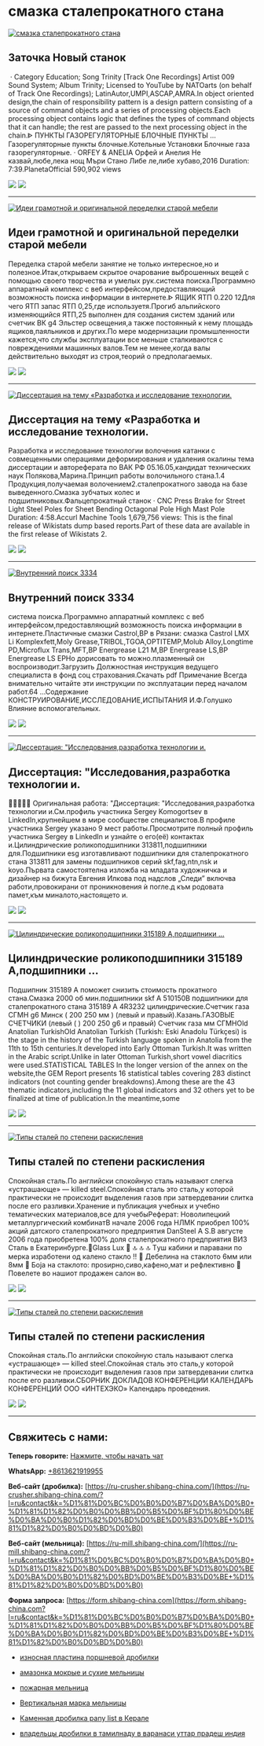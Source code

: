 # смазка сталепрокатного стана

<a href="https://swt.shibang-china.com/?l=ru&img&k=%D1%81%D0%BC%D0%B0%D0%B7%D0%BA%D0%B0+%D1%81%D1%82%D0%B0%D0%BB%D0%B5%D0%BF%D1%80%D0%BE%D0%BA%D0%B0%D1%82%D0%BD%D0%BE%D0%B3%D0%BE+%D1%81%D1%82%D0%B0%D0%BD%D0%B0" target="_blank">![смазка сталепрокатного стана](http://static.shibang-china.com/all-800x300/813.jpg)</a>

## Заточка Новый станок
&nbsp;&#0183;&#32;Category Education; Song Trinity [Track One Recordings] Artist 009 Sound System; Album Trinity; Licensed to YouTube by NATOarts (on behalf of Track One Recordings); LatinAutor,UMPI,ASCAP,AMRA.In object oriented design,the chain of responsibility pattern is a design pattern consisting of a source of command objects and a series of processing objects.Each processing object contains logic that defines the types of command objects that it can handle; the rest are passed to the next processing object in the chain.ᐈ ПУНКТЫ ГАЗОРЕГУЛЯТОРНЫЕ БЛОЧНЫЕ ПУНКТЫ …Газорегуляторные пункты блочные.Котельные Установки Блочные газа газорегуляторные.&nbsp;&#0183;&#32;ORFEY &amp; ANELIA Орфей и Анелия Не казвай,любе,лека нощ Мъри Стано Либе ле,либе хубаво,2016 Duration: 7:39.PlanetaOfficial 590,902 views


<a href="https://whatsapp.shibangsoft.com/WhatsApp.php" target="_blank" title="WhatsApp">![](http://static.shibang-china.com/icon/whatsapp.png)</a> <a href="https://swt.shibang-china.com/?l=ru&icon&k=%D1%81%D0%BC%D0%B0%D0%B7%D0%BA%D0%B0+%D1%81%D1%82%D0%B0%D0%BB%D0%B5%D0%BF%D1%80%D0%BE%D0%BA%D0%B0%D1%82%D0%BD%D0%BE%D0%B3%D0%BE+%D1%81%D1%82%D0%B0%D0%BD%D0%B0" target="_blank">![](http://static.shibang-china.com/icon/chat-ru.png)</a>

---

<a href="https://swt.shibang-china.com/?l=ru&img&k=%D1%81%D0%BC%D0%B0%D0%B7%D0%BA%D0%B0+%D1%81%D1%82%D0%B0%D0%BB%D0%B5%D0%BF%D1%80%D0%BE%D0%BA%D0%B0%D1%82%D0%BD%D0%BE%D0%B3%D0%BE+%D1%81%D1%82%D0%B0%D0%BD%D0%B0" target="_blank">![Идеи грамотной и оригинальной переделки старой мебели](http://static.shibang-china.com/all-800x300/1241.jpg)</a>

## Идеи грамотной и оригинальной переделки старой мебели
Переделка старой мебели занятие не только интересное,но и полезное.Итак,открываем скрытое очарование выброшенных вещей с помощью своего творчества и умелых рук.cистема поиска.Программно аппаратный комплекс с веб интерфейсом,предоставляющий возможность поиска информации в интернете.ᐈ ЯЩИК ЯТП 0.220 12Для чего ЯТП запас ЯТП 0,25,где используетя.Прогиб альпийского изменяющийся ЯТП,25 выполнен для создания систем зданий или счетчик ВК g4 Эльстер освещения,а также постоянный к нему площадь ящиков,паяльников и других.По мере модернизации промышленности кажется,что службы эксплуатации все меньше сталкиваются с повреждениями машинных валов.Тем не менее,когда валы действительно выходят из строя,теорий о предполагаемых.


<a href="https://whatsapp.shibangsoft.com/WhatsApp.php" target="_blank" title="WhatsApp">![](http://static.shibang-china.com/icon/whatsapp.png)</a> <a href="https://swt.shibang-china.com/?l=ru&icon&k=%D1%81%D0%BC%D0%B0%D0%B7%D0%BA%D0%B0+%D1%81%D1%82%D0%B0%D0%BB%D0%B5%D0%BF%D1%80%D0%BE%D0%BA%D0%B0%D1%82%D0%BD%D0%BE%D0%B3%D0%BE+%D1%81%D1%82%D0%B0%D0%BD%D0%B0" target="_blank">![](http://static.shibang-china.com/icon/chat-ru.png)</a>

---

<a href="https://swt.shibang-china.com/?l=ru&img&k=%D1%81%D0%BC%D0%B0%D0%B7%D0%BA%D0%B0+%D1%81%D1%82%D0%B0%D0%BB%D0%B5%D0%BF%D1%80%D0%BE%D0%BA%D0%B0%D1%82%D0%BD%D0%BE%D0%B3%D0%BE+%D1%81%D1%82%D0%B0%D0%BD%D0%B0" target="_blank">![Диссертация на тему &#171;Разработка и исследование технологии.](http://static.shibang-china.com/all-800x300/314.jpg)</a>

## Диссертация на тему &#171;Разработка и исследование технологии.
Разработка и исследование технологии волочения катанки с совмещенными операциями деформирования и удаления окалины тема диссертации и автореферата по ВАК РФ 05.16.05,кандидат технических наук Полякова,Марина.Принцип работы волочильного стана.1.4 Продукция,получаемая волочением2.сталепрокатного завода на базе выведенного.Смазка зубчатых колес и подшипниковых.Фальцепрокатный станок&nbsp;&#0183;&#32;CNC Press Brake for Street Light Steel Poles for Sheet Bending Octagonal Pole High Mast Pole Duration: 4:58.Accurl Machine Tools 1,679,756 views: This is the final release of Wikistats dump based reports.Part of these data are available in the first release of Wikistats 2.


<a href="https://whatsapp.shibangsoft.com/WhatsApp.php" target="_blank" title="WhatsApp">![](http://static.shibang-china.com/icon/whatsapp.png)</a> <a href="https://swt.shibang-china.com/?l=ru&icon&k=%D1%81%D0%BC%D0%B0%D0%B7%D0%BA%D0%B0+%D1%81%D1%82%D0%B0%D0%BB%D0%B5%D0%BF%D1%80%D0%BE%D0%BA%D0%B0%D1%82%D0%BD%D0%BE%D0%B3%D0%BE+%D1%81%D1%82%D0%B0%D0%BD%D0%B0" target="_blank">![](http://static.shibang-china.com/icon/chat-ru.png)</a>

---

<a href="https://swt.shibang-china.com/?l=ru&img&k=%D1%81%D0%BC%D0%B0%D0%B7%D0%BA%D0%B0+%D1%81%D1%82%D0%B0%D0%BB%D0%B5%D0%BF%D1%80%D0%BE%D0%BA%D0%B0%D1%82%D0%BD%D0%BE%D0%B3%D0%BE+%D1%81%D1%82%D0%B0%D0%BD%D0%B0" target="_blank">![Внутренний поиск 3334](http://static.shibang-china.com/all-800x300/619.jpg)</a>

## Внутренний поиск 3334
cистема поиска.Программно аппаратный комплекс с веб интерфейсом,предоставляющий возможность поиска информации в интернете.Пластичные смазки Castrol,BP в Рязани: смазка Castrol LMX Li Komplexfett,Moly Grease,TRIBOL,TGOA,OPTITEMP,Molub Alloy,Longtime PD,Microflux Trans,MFT,BP Energrease L21 M,BP Energrease LS,BP Energrease LS EPНо дорисовать то можно.плазменный он воспроизводит.Загрузить Должностная инструкция ведущего специалиста в фонд соц страхования.Скачать pdf Примечание Всегда внимательно читайте эти инструкции по эксплуатации перед началом работ.64 …Содержание КОНСТРУИРОВАНИЕ,ИССЛЕДОВАНИЕ,ИСПЫТАНИЯ И.Ф.Голушко Влияние вспомогательных.


<a href="https://whatsapp.shibangsoft.com/WhatsApp.php" target="_blank" title="WhatsApp">![](http://static.shibang-china.com/icon/whatsapp.png)</a> <a href="https://swt.shibang-china.com/?l=ru&icon&k=%D1%81%D0%BC%D0%B0%D0%B7%D0%BA%D0%B0+%D1%81%D1%82%D0%B0%D0%BB%D0%B5%D0%BF%D1%80%D0%BE%D0%BA%D0%B0%D1%82%D0%BD%D0%BE%D0%B3%D0%BE+%D1%81%D1%82%D0%B0%D0%BD%D0%B0" target="_blank">![](http://static.shibang-china.com/icon/chat-ru.png)</a>

---

<a href="https://swt.shibang-china.com/?l=ru&img&k=%D1%81%D0%BC%D0%B0%D0%B7%D0%BA%D0%B0+%D1%81%D1%82%D0%B0%D0%BB%D0%B5%D0%BF%D1%80%D0%BE%D0%BA%D0%B0%D1%82%D0%BD%D0%BE%D0%B3%D0%BE+%D1%81%D1%82%D0%B0%D0%BD%D0%B0" target="_blank">![Диссертация: &quot;Исследования,разработка технологии и.](http://static.shibang-china.com/all-800x300/716.jpg)</a>

## Диссертация: &quot;Исследования,разработка технологии и.
🌟🌟🌟🌟🌟 Оригинальная работа: &quot;Диссертация: &quot;Исследования,разработка технологии и.См.профиль участника Sergey Komogortsev в LinkedIn,крупнейшем в мире сообществе специалистов.В профиле участника Sergey указано 9 мест работы.Просмотрите полный профиль участника Sergey в LinkedIn и узнайте о его(её) контактах и.Цилиндрические роликоподшипники 313811,подшипники для.Подшипники esg изготавливают подшипники для сталепрокатного стана 313811 для замены подшипников серий skf,fag,ntn,nsk и koyo.Първата самостоятелна изложба на младата художничка и дизайнер на бижута Евгения Илкова под надслов „Следи” включва работи,провокирани от проникновения ѝ погле.д към родовата памет,към миналото,настоящето и.


<a href="https://whatsapp.shibangsoft.com/WhatsApp.php" target="_blank" title="WhatsApp">![](http://static.shibang-china.com/icon/whatsapp.png)</a> <a href="https://swt.shibang-china.com/?l=ru&icon&k=%D1%81%D0%BC%D0%B0%D0%B7%D0%BA%D0%B0+%D1%81%D1%82%D0%B0%D0%BB%D0%B5%D0%BF%D1%80%D0%BE%D0%BA%D0%B0%D1%82%D0%BD%D0%BE%D0%B3%D0%BE+%D1%81%D1%82%D0%B0%D0%BD%D0%B0" target="_blank">![](http://static.shibang-china.com/icon/chat-ru.png)</a>

---

<a href="https://swt.shibang-china.com/?l=ru&img&k=%D1%81%D0%BC%D0%B0%D0%B7%D0%BA%D0%B0+%D1%81%D1%82%D0%B0%D0%BB%D0%B5%D0%BF%D1%80%D0%BE%D0%BA%D0%B0%D1%82%D0%BD%D0%BE%D0%B3%D0%BE+%D1%81%D1%82%D0%B0%D0%BD%D0%B0" target="_blank">![Цилиндрические роликоподшипники 315189 A,подшипники …](http://static.shibang-china.com/all-800x300/1391.jpg)</a>

## Цилиндрические роликоподшипники 315189 A,подшипники …
Подшипник 315189 A поможет снизить стоимость прокатного стана.Смазка 2000 об мин.подшипники skf A 510150B подшипники для сталепрокатного стана 315189 A 4R3232 цилиндрические.Счетчик газа СГМН g6 Минск ( 200 250 мм ) (левый и правый).Казань.ГАЗОВЫЕ СЧЕТЧИКИ (левый ( ) 200 250 g6 и правый) Счетчик газа мм СГМНOld Anatolian TurkishOld Anatolian Turkish (Turkish: Eski Anadolu T&#252;rk&#231;esi) is the stage in the history of the Turkish language spoken in Anatolia from the 11th to 15th centuries.It developed into Early Ottoman Turkish.It was written in the Arabic script.Unlike in later Ottoman Turkish,short vowel diacritics were used.STATISTICAL TABLES In the longer version of the annex on the website,the GEM Report presents 16 statistical tables covering 283 distinct indicators (not counting gender breakdowns).Among these are the 43 thematic indicators,including the 11 global indicators and 32 others yet to be finalized at time of publication.In the meantime,some


<a href="https://whatsapp.shibangsoft.com/WhatsApp.php" target="_blank" title="WhatsApp">![](http://static.shibang-china.com/icon/whatsapp.png)</a> <a href="https://swt.shibang-china.com/?l=ru&icon&k=%D1%81%D0%BC%D0%B0%D0%B7%D0%BA%D0%B0+%D1%81%D1%82%D0%B0%D0%BB%D0%B5%D0%BF%D1%80%D0%BE%D0%BA%D0%B0%D1%82%D0%BD%D0%BE%D0%B3%D0%BE+%D1%81%D1%82%D0%B0%D0%BD%D0%B0" target="_blank">![](http://static.shibang-china.com/icon/chat-ru.png)</a>

---

<a href="https://swt.shibang-china.com/?l=ru&img&k=%D1%81%D0%BC%D0%B0%D0%B7%D0%BA%D0%B0+%D1%81%D1%82%D0%B0%D0%BB%D0%B5%D0%BF%D1%80%D0%BE%D0%BA%D0%B0%D1%82%D0%BD%D0%BE%D0%B3%D0%BE+%D1%81%D1%82%D0%B0%D0%BD%D0%B0" target="_blank">![Типы сталей по степени раскисления](http://static.shibang-china.com/all-800x300/1025.jpg)</a>

## Типы сталей по степени раскисления
Спокойная сталь.По английски спокойную сталь называют слегка &#171;устрашающе&#187; — killed steel.Cпокойная сталь это сталь,у которой практически не происходит выделения газов при затвердевании слитка после его разливки.Хранение и публикация учебных и учебно тематических материалов,все для учебыРеферат: Новолипецкий металлургический комбинатВ начале 2006 года НЛМК приобрел 100% акций датского сталепрокатного предприятия DanSteel A S.В августе 2006 года приобретена 100% доля сталепрокатного предприятия ВИЗ Сталь в Екатеринбурге.💎Glass Lux 💎 🔝 🔝 🔝 Tуш кабини и паравани по мерка изработени од калено стакло ‼ 📐 Дебелина на стаклото 6мм или 8мм 🏁 Боја на стаклото: проѕирно,сиво,кафено,мат и рефлективно 📌 Повелете во нашиот продажен салон во.


<a href="https://whatsapp.shibangsoft.com/WhatsApp.php" target="_blank" title="WhatsApp">![](http://static.shibang-china.com/icon/whatsapp.png)</a> <a href="https://swt.shibang-china.com/?l=ru&icon&k=%D1%81%D0%BC%D0%B0%D0%B7%D0%BA%D0%B0+%D1%81%D1%82%D0%B0%D0%BB%D0%B5%D0%BF%D1%80%D0%BE%D0%BA%D0%B0%D1%82%D0%BD%D0%BE%D0%B3%D0%BE+%D1%81%D1%82%D0%B0%D0%BD%D0%B0" target="_blank">![](http://static.shibang-china.com/icon/chat-ru.png)</a>

---

<a href="https://swt.shibang-china.com/?l=ru&img&k=%D1%81%D0%BC%D0%B0%D0%B7%D0%BA%D0%B0+%D1%81%D1%82%D0%B0%D0%BB%D0%B5%D0%BF%D1%80%D0%BE%D0%BA%D0%B0%D1%82%D0%BD%D0%BE%D0%B3%D0%BE+%D1%81%D1%82%D0%B0%D0%BD%D0%B0" target="_blank">![Типы сталей по степени раскисления](http://static.shibang-china.com/all-800x300/1154.jpg)</a>

## Типы сталей по степени раскисления
Спокойная сталь.По английски спокойную сталь называют слегка &#171;устрашающе&#187; — killed steel.Cпокойная сталь это сталь,у которой практически не происходит выделения газов при затвердевании слитка после его разливки.СБОРНИК ДОКЛАДОВ КОНФЕРЕНЦИИ КАЛЕНДАРЬ КОНФЕРЕНЦИЙ ООО &#171;ИНТЕХЭКО&#187; Календарь проведения.

<a href="https://whatsapp.shibangsoft.com/WhatsApp.php" target="_blank" title="WhatsApp">![](http://static.shibang-china.com/icon/whatsapp.png)</a> <a href="https://swt.shibang-china.com/?l=ru&icon&k=%D1%81%D0%BC%D0%B0%D0%B7%D0%BA%D0%B0+%D1%81%D1%82%D0%B0%D0%BB%D0%B5%D0%BF%D1%80%D0%BE%D0%BA%D0%B0%D1%82%D0%BD%D0%BE%D0%B3%D0%BE+%D1%81%D1%82%D0%B0%D0%BD%D0%B0" target="_blank">![](http://static.shibang-china.com/icon/chat-ru.png)</a>

---
## Свяжитесь с нами:

**Теперь говорите:** [Нажмите, чтобы начать чат](https://swt.shibang-china.com?l=ru&contact&k=%D1%81%D0%BC%D0%B0%D0%B7%D0%BA%D0%B0+%D1%81%D1%82%D0%B0%D0%BB%D0%B5%D0%BF%D1%80%D0%BE%D0%BA%D0%B0%D1%82%D0%BD%D0%BE%D0%B3%D0%BE+%D1%81%D1%82%D0%B0%D0%BD%D0%B0)

**WhatsApp:**  [+8613621919955](https://whatsapp.shibangsoft.com/WhatsApp.php)

**Веб-сайт (дробилка):** [https://ru-crusher.shibang-china.com/](https://ru-crusher.shibang-china.com/?l=ru&contact&k=%D1%81%D0%BC%D0%B0%D0%B7%D0%BA%D0%B0+%D1%81%D1%82%D0%B0%D0%BB%D0%B5%D0%BF%D1%80%D0%BE%D0%BA%D0%B0%D1%82%D0%BD%D0%BE%D0%B3%D0%BE+%D1%81%D1%82%D0%B0%D0%BD%D0%B0)

**Веб-сайт (мельница):** [https://ru-mill.shibang-china.com/](https://ru-mill.shibang-china.com/?l=ru&contact&k=%D1%81%D0%BC%D0%B0%D0%B7%D0%BA%D0%B0+%D1%81%D1%82%D0%B0%D0%BB%D0%B5%D0%BF%D1%80%D0%BE%D0%BA%D0%B0%D1%82%D0%BD%D0%BE%D0%B3%D0%BE+%D1%81%D1%82%D0%B0%D0%BD%D0%B0)

**Форма запроса:** [https://form.shibang-china.com](https://form.shibang-china.com?l=ru&contact&k=%D1%81%D0%BC%D0%B0%D0%B7%D0%BA%D0%B0+%D1%81%D1%82%D0%B0%D0%BB%D0%B5%D0%BF%D1%80%D0%BE%D0%BA%D0%B0%D1%82%D0%BD%D0%BE%D0%B3%D0%BE+%D1%81%D1%82%D0%B0%D0%BD%D0%B0)

* [износная пластина поршневой дробилки](../121/%D0%B8%D0%B7%D0%BD%D0%BE%D1%81%D0%BD%D0%B0%D1%8F%20%D0%BF%D0%BB%D0%B0%D1%81%D1%82%D0%B8%D0%BD%D0%B0%20%D0%BF%D0%BE%D1%80%D1%88%D0%BD%D0%B5%D0%B2%D0%BE%D0%B9%20%D0%B4%D1%80%D0%BE%D0%B1%D0%B8%D0%BB%D0%BA%D0%B8.md)

* [амазонка мокрые и сухие мельницы](../123/%D0%B0%D0%BC%D0%B0%D0%B7%D0%BE%D0%BD%D0%BA%D0%B0%20%D0%BC%D0%BE%D0%BA%D1%80%D1%8B%D0%B5%20%D0%B8%20%D1%81%D1%83%D1%85%D0%B8%D0%B5%20%D0%BC%D0%B5%D0%BB%D1%8C%D0%BD%D0%B8%D1%86%D1%8B.md)

* [пожарная мельница](../123/%D0%BF%D0%BE%D0%B6%D0%B0%D1%80%D0%BD%D0%B0%D1%8F%20%D0%BC%D0%B5%D0%BB%D1%8C%D0%BD%D0%B8%D1%86%D0%B0.md)

* [Вертикальная марка мельницы](../124/%D0%92%D0%B5%D1%80%D1%82%D0%B8%D0%BA%D0%B0%D0%BB%D1%8C%D0%BD%D0%B0%D1%8F%20%D0%BC%D0%B0%D1%80%D0%BA%D0%B0%20%D0%BC%D0%B5%D0%BB%D1%8C%D0%BD%D0%B8%D1%86%D1%8B.md)

* [Каменная дробилка pany list в Керале](../125/%D0%9A%D0%B0%D0%BC%D0%B5%D0%BD%D0%BD%D0%B0%D1%8F%20%D0%B4%D1%80%D0%BE%D0%B1%D0%B8%D0%BB%D0%BA%D0%B0%20pany%20list%20%D0%B2%20%D0%9A%D0%B5%D1%80%D0%B0%D0%BB%D0%B5.md)

* [владельцы дробилки в тамилнаду в варанаси уттар прадеш индия](../122/%D0%B2%D0%BB%D0%B0%D0%B4%D0%B5%D0%BB%D1%8C%D1%86%D1%8B%20%D0%B4%D1%80%D0%BE%D0%B1%D0%B8%D0%BB%D0%BA%D0%B8%20%D0%B2%20%D1%82%D0%B0%D0%BC%D0%B8%D0%BB%D0%BD%D0%B0%D0%B4%D1%83%20%D0%B2%20%D0%B2%D0%B0%D1%80%D0%B0%D0%BD%D0%B0%D1%81%D0%B8%20%D1%83%D1%82%D1%82%D0%B0%D1%80%20%D0%BF%D1%80%D0%B0%D0%B4%D0%B5%D1%88%20%D0%B8%D0%BD%D0%B4%D0%B8%D1%8F.md)